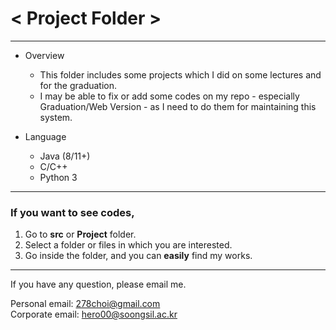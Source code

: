# < Project Folder >
<hr/>

* Overview   
  + This folder includes some projects which I did on some lectures and for the graduation.
  + I may be able to fix or add some codes on my repo - especially Graduation/Web Version - as I need to do them for maintaining this system.

* Language   
  + Java (8/11+)
  + C/C++
  + Python 3
<hr/>

### If you want to see codes,   

1. Go to __src__ or __Project__ folder.
2. Select a folder or files in which you are interested.
3. Go inside the folder, and you can __easily__ find my works.
<hr/>

If you have any question, please email me.

Personal email: <278choi@gmail.com>   
Corporate email: <hero00@soongsil.ac.kr>   

